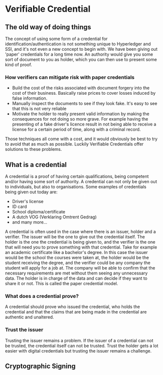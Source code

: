 # Verifiable Credential

## The old way of doing things
The concept of using some form of a credential for identification/authentication is not something unique to Hyperledger and SSI, and 
it's not even a new concept to begin with. We have been giving out 'paper' credentials for a long time now. An authority would 
give you some sort of document to you as holder, which you can then use to present some kind of proof.

### How verifiers can mitigate risk with paper credentials
- Build the cost of the risks associated with document forgery into the cost of their business. Basically raise prices to cover 
  losses induced by false information.
- Manually inspect the documents to see if they look fake. It's easy to see that this is not very reliable
- Motivate the holder to really present valid information by making the consequences for not doing so more grave. For example having the 
  presenting of a fake driver's licence result in not being able to receive a license for a certain period of time, along with a criminal record.

Those techniques all come with a cost, and it would obviously be best to try to avoid that as much as possible. Luckily Verifiable Credentials offer
solutions to these problems.

## What is a credential
A credential is a proof of having certain qualifications, being competent and/or having some sort of authority. A credential can not only
be given out to individuals, but also to organisations. Some examples of credentials being given out today are:
- Driver's license
- ID card
- School diploma/certificate
- A dutch VOG (Verklaring Omtrent Gedrag)
- and many more...

A credential is often used in the case where there is an issuer, holder and a verifier. The issuer will be the one to give out the
credential itself. The holder is the one the credential is being given to, and the verifier is the one that will need you to prove
something with that credential. 
Take for example an academic certificate like a bachelor's degree. In this case the issuer would be the school the courses were taken at,
the holder would be the student receiving the degree, and the verifier could be any company the student will apply for a job at.
The company will be able to confirm that the necessary requirements are met without them seeing any unnecessary data. The holder 
is in charge of the data and can decide if they want to share it or not. This is called the paper credential model.

### What does a credential prove?
A credential should prove who issued the credential, who holds the credential and that the claims that are being made in the 
credential are authentic and unaltered.

### Trust the issuer
Trusting the issuer remains a problem. If the issuer of a credential can not be trusted, the credential itself can not be trusted.
Trust the holder gets a lot easier with digital credentials but trusting the issuer remains a challenge.

## Cryptographic Signing